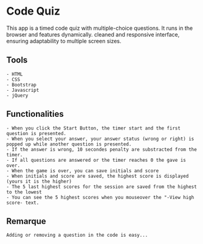 # Code Quiz

This app is a timed code quiz with multiple-choice questions. It runs in the browser and features dynamically. cleaned and  responsive interface, ensuring adaptability to multiple screen sizes.

## Tools


```
- HTML
- CSS
- Bootstrap
- Javascript
- jQuery
```

## Functionalities

```
- When you click the Start Button, the timer start and the first question is presented.
- When you select your answer, your answer status (wrong or right) is popped up while another question is presented. 
- If the answer is wrong, 10 secondes penalty are substracted from the timer. 
- If all questions are answered or the timer reaches 0 the gave is over.
- When the game is over, you can save initials and score
- When initials and score are saved, the highest score is displayed (yours it is the higher)
- The 5 last highest scores for the session are saved from the highest to the lowest
- You can see the 5 highest scores when you mouseover the "-View high score- text.
```

## Remarque

```
Adding or removing a question in the code is easy... 
```



